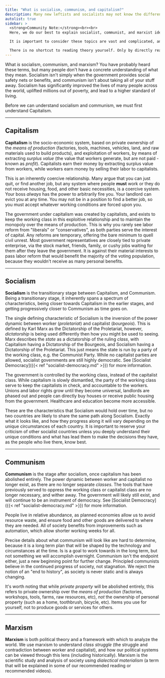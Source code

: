 ```yaml
---
title: "What is socialism, communism, and capitalism?"
description: Many new leftists and socialists may not know the difference between socialism and communism, or even what exactly socialism or communism are. Can you own your own toothbrush under communism? Is it authoritarian? These and more questions answered.
autolist: true
sidebar: > 
  <strong>Community Note:</strong><br><br>
  Here, we do our best to explain socialist, communist, and marxist ideas using plainer, beginner friendly language.<br><br>

  It is important to consider these topics are vast and complicated, and no short explanation can answer all of your questions. As always, the best solution for a comprehensive understanding is to read the theory behind it all.<br><br>

  There is no shortcut to reading theory yourself. Only by directly reading it, not the summarization created by others, can you ensure you have the complete picture.
---
```


What *is* socialism, communism, and marxism? You have probably heard these terms, but many people don't have a concrete understanding of what they mean. Socialism isn't simply when the government provides social safety nets or benefits, and communism isn't about taking all of your stuff away. Socialism has significantly improved the lives of many people across the world, uplifted millions out of poverty, and lead to a higher standard of living.

Before we can understand socialism and communism, we must first understand Capitalism.

<hr class="small">

## Capitalism 

**Capitalism** is the socio-economic system, based on private ownership of the *means of production* (factories, tools, machines, vehicles, land, and raw materials used to build products), and exploitation of workers, by means of extracting *surplus value* (the value that workers generate, but are not paid - known as *profit*). Capitalists earn their money by extracting surplus value from workers, while workers earn money by selling their labor to capitalists.

This is an inherently coercive relationship. Many argue that you can just quit, or find another job, but any system where people **must** work or they do not receive housing, food, and other basic necessities, is a coercive system. Your boss *always* has the power to arbitrarily fire you. Your landlord can evict you at any time. You may not be in a position to find a better job, so you must accept whatever working conditions are forced upon you.

The government under capitalism was created by capitalists, and exists to keep the working class in this exploitive relationship and to maintain the monopoly over the means of production. This is why you rarely see labor reform from "liberals" or "conservatives", as both parties serve the interest of capital. Any reforms are temporary, offering the bare minimum to quell civil unrest. Most government representatives are closely tied to private enterprise, via the stock market, friends, family, or cushy jobs waiting for them after they leave the government. It is against their material interests to pass labor reform that would benefit the majority of the voting population, because they wouldn't receive as many personal benefits.

<hr class="small">

## Socialism 

**Socialism** is the transitionary stage between Capitalism, and Communism. Being a transitionary stage, it inherently spans a spectrum of characteristics, being closer towards Capitalism in the earlier stages, and getting progressively closer to Communism as time goes on. 

The single defining characteristic of Socialism is the inversion of the power dynamic between worker (*proletariat*) and capitalist (*bourgeois*). This is defined by Karl Marx as the Dictatorship of the Proletariat, however, *dictatorship* is being used differently then how you might be used to seeing. Marx describes the *state* as a dictatorship of the ruling *class*, with Capitalism having a Dictatorship of the Bourgeois, and Socialism having a Dictatorship of the Proletariat. This just means the state is run by a party of the working class, e.g. the Communist Party. While no capitalist parties are allowed, socialist governments are still highly democratic. See [Socialist Democracy]({{< ref "socialist-democracy.md" >}}) for more information.

The government is controlled by the working class, instead of the capitalist class. While capitalism is slowly dismantled, the party of the working class serve to keep the capitalists in check, and accountable to the workers. Unions and labor rights grow until they become universal, landlords are phased out and people can directly buy houses or receive public housing from the government. Healthcare and education become more accessible. 

These are the characteristics that Socialism would hold over time, but no two countries are likely to share the same path along Socialism. Exactly what it looks like, and how they progress along it will vary depending on the unique circumstances of each country. It is important to reserve your criticism of other socialist countries unless you deeply understand their unique conditions and what has lead them to make the decisions they have, as the people who live there, know best.

<hr class="small">

## Communism 

**Communism** is the stage after socialism, once capitalism has been abolished entirely. The power dynamic between worker and capitalist no longer exist, as there are no longer separate *classes*. The tools that have previously served to oppress the working class or capitalist class are no longer necessary, and wither away. The government will likely still exist, and will continue to be an instrument of democracy. See [Socialist Democracy]({{< ref "socialist-democracy.md" >}}) for more information.

People live in relative abundance, as planned economies allow us to avoid resource waste, and ensure food and other goods are delivered to where they are needed. All of society benefits from improvements such as automation, which allow shorter working weeks for all.

Precise details about what communism will look like are hard to determine, because it is a long term plan that will be shaped by the technology and circumstances at the time. Is is a goal to work towards in the long term, but not something we will accomplish overnight. Communism isn't the endpoint either, just a new beginning point for further change. Principled communists believe in the continued progress of society, not stagnation. We reject the notion of an "end to history", as society is never static and is always changing.

It's worth noting that while *private property* will be abolished entirely, this refers to private ownership over the *means of production* (factories, workshops, tools, farms, raw resources, etc), *not* the ownership of personal property (such as a home, toothbrush, bicycle, etc). Items you use for yourself, not to produce goods or services for others.

<hr class="small">

## Marxism 

**Marxism** is both political theory and a framework with which to analyze the world. We use marxism to understand *class struggle* (the struggle and contradiction between worker and capitalist), and how our political systems can be viewed through this lens (including historically). Marxism is the scientific study and analysis of society using *dialectical materialism* (a term that will be explained in some of our recommended reading or recommended videos).
